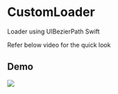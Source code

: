 # CustomLoader
Loader using UIBezierPath Swift


Refer below video for the quick look

## Demo

<img src="https://raw.githubusercontent.com/SaurabhBisht/CustomLoader/animated.gif">
                                  
